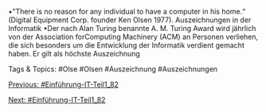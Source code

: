 •"There is no reason for any individual to have a computer in his home.“ 
(Digital Equipment Corp. founder Ken Olsen 1977). Auszeichnungen in der Informatik
•Der nach Alan Turing benannte A. M. Turing Award wird jährlich von der Association
forComputing Machinery (ACM) an Personen verliehen, die sich besonders um die 
Entwicklung der Informatik verdient gemacht haben. Er gilt als höchste Auszeichnung 

   Tags & Topics:
   #Olse
   #Olsen
   #Auszeichnung
   #Auszeichnungen

[Previous: #Einführung-IT-Teil1_82](Einführung-IT-Teil1_82.md)

[Next: #Einführung-IT-Teil1_82](Einführung-IT-Teil1_82.md)